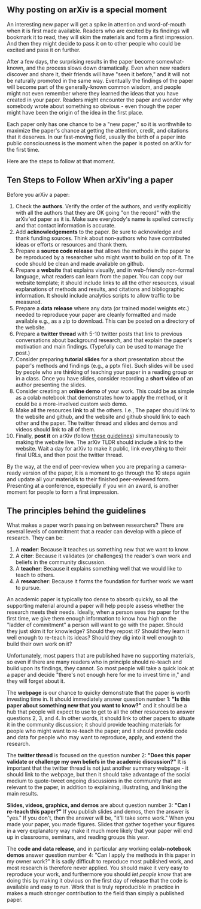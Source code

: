## Why posting on arXiv is a special moment

An interesting new paper will get a spike in attention and word-of-mouth when it is first made available.  Readers who are excited by its findings will bookmark it to read, they will skim the materials and form a first impression.  And then they might decide to pass it on to other people who could be excited and pass it on further.

After a few days, the surprising results in the paper become somewhat-known, and the process slows down dramatically. Even when new readers discover and share it, their friends will have "seen it before," and it will not be naturally promoted in the same way.  Eventually the findings of the paper will become part of the generally-known common wisdom, and people might not even remember where they learned the ideas that you have created in your paper. Readers might encounter the paper and wonder why somebody wrote about something so obvious - even though the paper might have been the origin of the idea in the first place.

Each paper only has one chance to be a "new paper," so it is worthwhile to maximize the paper's chance at getting the attention, credit, and citations that it deserves. In our fast-moving field, usually the birth of a paper into public consciousness is the moment when the paper is posted on arXiv for the first time.

Here are the steps to follow at that moment.

## Ten Steps to Follow When arXiv'ing a paper

Before you arXiv a paper:
1. Check the **authors**. Verify the order of the authors, and verify explicitly with all the authors that they are OK going "on the record" with the arXiv'ed paper as it is. Make sure everybody's name is spelled correctly and that contact information is accurate.
2. Add **acknowledgements** to the paper. Be sure to acknowledge and thank funding sources. Think about non-authors who have contributed ideas or efforts or resources and thank them.
3. Prepare a **source code release** that allows the methods in the paper to be reproduced by a researcher who might want to build on top of it. The code should be clean and made available on github.
4. Prepare a **website** that explains visually, and in web-friendly non-formal language, what readers can learn from the paper. You can copy our website template; it should include links to all the other resources, visual explanations of methods and results, and citations and bibliographic information. It should include analytics scripts to allow traffic to be measured.
5. Prepare a **data release** where any data (or trained model weights etc.) needed to reproduce your paper are cleanly formatted and made available e.g., as a zip to download.  This can be posted on a directory of the website.
6. Prepare a **twitter thread** with 5-10 twitter posts that link to previous conversations about background research, and that explain the paper's motivation and main findings.  (Typefully can be used to manage the post.)
7. Consider preparing **tutorial slides** for a short presentation about the paper's methods and findings (e.g., a pptx file).  Such slides will be used by people who are thinking of teaching your paper in a reading group or in a class.  Once you have slides, consider recording a **short video** of an author presenting the slides.
8. Consider creating an **online demo** of your work.  This could be as simple as a colab notebook that demonstrates how to apply the method, or it could be a more-involved custom web demo.
9. Make all the resources **link** to all the others.  I.e., The paper should link to the website and github, and the website and github should link to each other and the paper. The twitter thread and slides and demos and videos should link to all of them.
10. Finally, **post it** on arXiv (follow [these guidelines](Preparing-files-for-arXiv)) simultaneously to making the website live. The arXiv TLDR should include a link to the website. Wait a day for arXiv to make it public, link everything to their final URLs, and then post the twitter thread.

By the way, at the end of peer-review when you are preparing a camera-ready version of the paper, it is a moment to go through the 10 steps again and update all your materials to their finished peer-reviewed form. Presenting at a conference, especially if you win an award, is another moment for people to form a first impression.

## The principles behind the guidelines

What makes a paper worth passing on between researchers?  There are several levels of commitment that a reader can develop with a piece of research. They can be:

1. A **reader**: Because it teaches us something new that we want to know.
2. A **citer**: Because it validates (or challenges) the reader's own work and beliefs in the community discussion.
3. A **teacher**: Because it explains something well that we would like to teach to others.
4. A **researcher**: Because it forms the foundation for further work we want to pursue.

An academic paper is typically too dense to absorb quickly, so all the supporting material around a paper will help people assess whether the research meets their needs.  Ideally, when a person sees the paper for the first time, we give them enough information to know how high on the "ladder of commitment" a person will want to go with the paper.  Should they just skim it for knowledge? Should they repost it? Should they learn it well enough to re-teach its ideas?  Should they dig into it well enough to build their own work on it?

Unfortunately, most papers that are published have no supporting materials, so even if there are many readers who in principle should re-teach and build upon its findings, they cannot.  So most people will take a quick look at a paper and decide "there's not enough here for me to invest time in," and they will forget about it.

The **webpage** is our chance to quicky demonstrate that the paper is worth investing time in.  It should immediately answer question number 1: **"Is this paper about something new that you want to know?"** and it should be a hub that people will expect to use to get to all the other resources to answer questions 2, 3, and 4.  In other words, it should link to other papers to situate it in the community discussion; it should provide teaching materials for people who might want to re-teach the paper; and it should provide code and data for people who may want to reproduce, apply, and extend the research.

The **twitter thread** is focused on the question number 2: **"Does this paper validate or challenge my own beliefs in the academic discussion?"**  It is important that the twitter thread is not just another summary webpage - it should link to the webpage, but then it should take advantage of the social medium to quote-tweet ongoing discussions in the community that are relevant to the paper, in addition to explaining, illustrating, and linking the main results.

**Slides, videos, graphics, and demos** are about question number 3: **"Can I re-teach this paper?"**  If you publish slides and demos, then the answer is "yes." If you don't, then the answer will be, "it'll take some work."  When you made your paper, you made figures. Slides that gather together your figures in a very explanatory way make it much more likely that your paper will end up in classrooms, seminars, and reading groups this year.

The **code and data release**, and in particular any working **colab-notebook demos** answer question number 4: "Can I apply the methods in this paper in my owner work?"  It is sadly difficult to reproduce most published work, and most research is therefore never applied. You should make it very easy to reproduce your work, and furthermore you should *let people know* that are doing this by making it obvious on the first day of release that the code is available and easy to run.  Work that is truly reproducible in practice in makes a much stronger contribution to the field than simply a published paper.